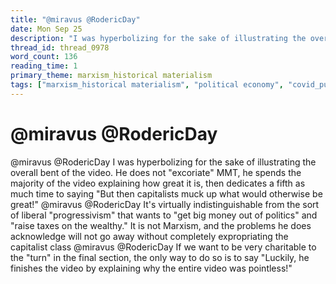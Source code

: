 ```yaml
---
title: "@miravus @RodericDay"
date: Mon Sep 25
description: "I was hyperbolizing for the sake of illustrating the overall bent of the video."
thread_id: thread_0978
word_count: 136
reading_time: 1
primary_theme: marxism_historical materialism
tags: ["marxism_historical materialism", "political economy", "covid_public health politics"]
---
```


# @miravus @RodericDay

@miravus @RodericDay I was hyperbolizing for the sake of illustrating the overall bent of the video. He does not "excoriate" MMT, he spends the majority of the video explaining how great it is, then dedicates a fifth as much time to saying "But then capitalists muck up what would otherwise be great!" @miravus @RodericDay It's virtually indistinguishable from the sort of liberal "progressivism" that wants to "get big money out of politics" and "raise taxes on the wealthy." It is not Marxism, and the problems he does acknowledge will not go away without completely expropriating the capitalist class @miravus @RodericDay If we want to be very charitable to the "turn" in the final section, the only way to do so is to say "Luckily, he finishes the video by explaining why the entire video was pointless!"